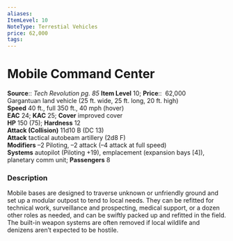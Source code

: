 ```yaml
---
aliases: 
ItemLevel: 10
NoteType: Terrestial Vehicles
price: 62,000
tags: 
---
```


# Mobile Command Center

**Source**:: _Tech Revolution pg. 85_
**Item Level** 10;
**Price**::  62,000  
Gargantuan land vehicle (25 ft. wide, 25 ft. long, 20 ft. high)  
**Speed** 40 ft., full 350 ft., 40 mph (hover)  
**EAC** 24; **KAC** 25; **Cover** improved cover  
**HP** 150 (75); **Hardness** 12  
**Attack (Collision)** 11d10 B (DC 13)  
**Attack** tactical autobeam artillery (2d8 F)  
**Modifiers** –2 Piloting, –2 attack (–4 attack at full speed)  
**Systems** autopilot (Piloting +19), emplacement (expansion bays [4]), planetary comm unit; **Passengers** 8  

### Description

Mobile bases are designed to traverse unknown or unfriendly ground and set up a modular outpost to tend to local needs. They can be refitted for technical work, surveillance and prospecting, medical support, or a dozen other roles as needed, and can be swiftly packed up and refitted in the field. The built-in weapon systems are often removed if local wildlife and denizens aren’t expected to be hostile.
